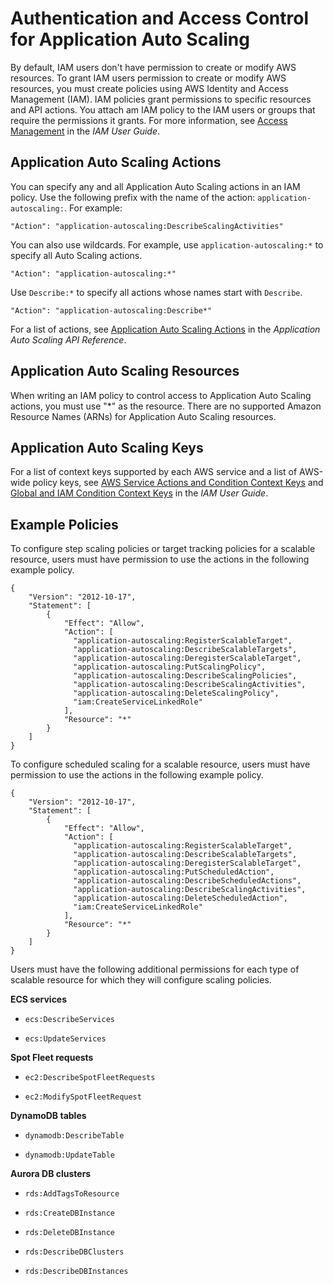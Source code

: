 # Authentication and Access Control for Application Auto Scaling<a name="auth-and-access-control"></a>

By default, IAM users don't have permission to create or modify AWS resources\. To grant IAM users permission to create or modify AWS resources, you must create policies using AWS Identity and Access Management \(IAM\)\. IAM policies grant permissions to specific resources and API actions\. You attach am IAM policy to the IAM users or groups that require the permissions it grants\. For more information, see [Access Management](http://docs.aws.amazon.com/IAM/latest/UserGuide/access.html) in the *IAM User Guide*\.

## Application Auto Scaling Actions<a name="application-auto-scaling-actions"></a>

You can specify any and all Application Auto Scaling actions in an IAM policy\. Use the following prefix with the name of the action: `application-autoscaling:`\. For example:

```
"Action": "application-autoscaling:DescribeScalingActivities"
```

You can also use wildcards\. For example, use `application-autoscaling:*` to specify all Auto Scaling actions\.

```
"Action": "application-autoscaling:*"
```

Use `Describe:*` to specify all actions whose names start with `Describe`\.

```
"Action": "application-autoscaling:Describe*"
```

For a list of actions, see [Application Auto Scaling Actions](http://docs.aws.amazon.com/autoscaling/application/APIReference/API_Operations.html) in the *Application Auto Scaling API Reference*\.

## Application Auto Scaling Resources<a name="application-auto-scaling-resources"></a>

When writing an IAM policy to control access to Application Auto Scaling actions, you must use "\*" as the resource\. There are no supported Amazon Resource Names \(ARNs\) for Application Auto Scaling resources\.

## Application Auto Scaling Keys<a name="application-autoscaling-keys"></a>

For a list of context keys supported by each AWS service and a list of AWS\-wide policy keys, see [AWS Service Actions and Condition Context Keys](http://docs.aws.amazon.com/IAM/latest/UserGuide/reference_policies_actionsconditions.html) and [Global and IAM Condition Context Keys](http://docs.aws.amazon.com/IAM/latest/UserGuide/reference_policies_condition-keys.html) in the *IAM User Guide*\.

## Example Policies<a name="application-auto-scaling-example-policies"></a>

To configure step scaling policies or target tracking policies for a scalable resource, users must have permission to use the actions in the following example policy\.

```
{
    "Version": "2012-10-17",
    "Statement": [
        {
            "Effect": "Allow",
            "Action": [
              "application-autoscaling:RegisterScalableTarget",
              "application-autoscaling:DescribeScalableTargets",
              "application-autoscaling:DeregisterScalableTarget",
              "application-autoscaling:PutScalingPolicy",
              "application-autoscaling:DescribeScalingPolicies",
              "application-autoscaling:DescribeScalingActivities",
              "application-autoscaling:DeleteScalingPolicy",
              "iam:CreateServiceLinkedRole"
            ],
            "Resource": "*"
        }
    ]
}
```

To configure scheduled scaling for a scalable resource, users must have permission to use the actions in the following example policy\.

```
{
    "Version": "2012-10-17",
    "Statement": [
        {
            "Effect": "Allow",
            "Action": [
              "application-autoscaling:RegisterScalableTarget",
              "application-autoscaling:DescribeScalableTargets",
              "application-autoscaling:DeregisterScalableTarget",
              "application-autoscaling:PutScheduledAction",
              "application-autoscaling:DescribeScheduledActions",
              "application-autoscaling:DescribeScalingActivities",
              "application-autoscaling:DeleteScheduledAction",
              "iam:CreateServiceLinkedRole"
            ],
            "Resource": "*"
        }
    ]
}
```

Users must have the following additional permissions for each type of scalable resource for which they will configure scaling policies\.

**ECS services**

+ `ecs:DescribeServices`

+ `ecs:UpdateServices`

**Spot Fleet requests**

+ `ec2:DescribeSpotFleetRequests`

+ `ec2:ModifySpotFleetRequest`

**DynamoDB tables**

+ `dynamodb:DescribeTable`

+ `dynamodb:UpdateTable`

**Aurora DB clusters**

+ `rds:AddTagsToResource`

+ `rds:CreateDBInstance`

+ `rds:DeleteDBInstance`

+ `rds:DescribeDBClusters`

+ `rds:DescribeDBInstances`